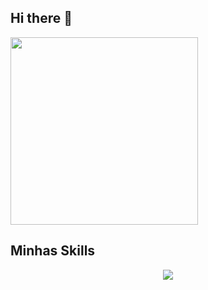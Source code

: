 ## Hi there 👋

  <img width="300em" src="https://github-readme-stats.vercel.app/api/top-langs/?username=devluanpereira&show_icons=true&theme=radical&layout=compact&locale=en&langs_count=10&hide_border=true"/>

## Minhas Skills 
  <p align="center">
  <a href="https://skillicons.dev">
    <img src="https://skillicons.dev/icons?i=git,go,htmx,github,bash,c,linux,python,aws,html,css,bootstrap,bun,flask,django,java,maven,gradle,laravel,mysql&perline=10" />
  </a>
</p>



